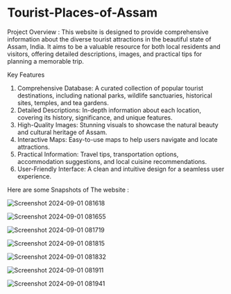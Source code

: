 # Tourist-Places-of-Assam


Project Overview :
  This website is designed to provide comprehensive information about the diverse tourist attractions in the beautiful state of Assam, India. It aims to be a valuable resource for both local residents and visitors, offering detailed descriptions, images, and practical tips for planning a memorable trip.

Key Features
1. Comprehensive Database: A curated collection of popular tourist destinations, including national parks, wildlife sanctuaries, historical sites, temples, and tea gardens.
2. Detailed Descriptions: In-depth information about each location, covering its history, significance, and unique features.
3. High-Quality Images: Stunning visuals to showcase the natural beauty and cultural heritage of Assam.
5. Interactive Maps: Easy-to-use maps to help users navigate and locate attractions.
6. Practical Information: Travel tips, transportation options, accommodation suggestions, and local cuisine recommendations.
7. User-Friendly Interface: A clean and intuitive design for a seamless user experience.


Here are some Snapshots of The website :

![Screenshot 2024-09-01 081618](https://github.com/user-attachments/assets/fbdd8e15-6ba1-466e-a305-8bfa7dae7ed5)


![Screenshot 2024-09-01 081655](https://github.com/user-attachments/assets/16e577e2-368f-4c4f-8e83-a189ebdb7637)


![Screenshot 2024-09-01 081719](https://github.com/user-attachments/assets/1d13bad2-714b-42b5-a768-c939bc692b33)


![Screenshot 2024-09-01 081815](https://github.com/user-attachments/assets/dadfc998-bf99-46e1-bbd4-e6e3055ae383)


![Screenshot 2024-09-01 081832](https://github.com/user-attachments/assets/433df307-a457-444e-9969-2d6b59da2285)


![Screenshot 2024-09-01 081911](https://github.com/user-attachments/assets/c182f605-d9a0-493e-9651-05595b0485f8)


![Screenshot 2024-09-01 081941](https://github.com/user-attachments/assets/adebfd65-b61f-42ca-b121-243539dff4e3)
